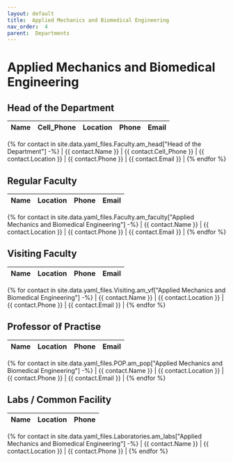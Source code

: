 ```yaml
---
layout: default
title:  Applied Mechanics and Biomedical Engineering
nav_order:  4
parent:  Departments
---
```




# Applied Mechanics and Biomedical Engineering




## Head of the Department


| Name | Cell_Phone | Location | Phone | Email |
| --- | --- | --- | --- | --- |
{% for contact in site.data.yaml_files.Faculty.am_head["Head of the Department"] -%}
| {{ contact.Name }} | {{ contact.Cell_Phone }} | {{ contact.Location }} | {{ contact.Phone }} | {{ contact.Email }} |
{% endfor %}


## Regular Faculty 


| Name | Location | Phone | Email |
| --- | --- | --- | --- |
{% for contact in site.data.yaml_files.Faculty.am_faculty["Applied Mechanics and Biomedical Engineering"] -%}
| {{ contact.Name }} | {{ contact.Location }} | {{ contact.Phone }} | {{ contact.Email }} |
{% endfor %}


## Visiting Faculty 


| Name | Location | Phone | Email |
| --- | --- | --- | --- |
{% for contact in site.data.yaml_files.Visiting.am_vf["Applied Mechanics and Biomedical Engineering"] -%}
| {{ contact.Name }} | {{ contact.Location }} | {{ contact.Phone }} | {{ contact.Email }} |
{% endfor %}


## Professor of Practise 


| Name | Location | Phone | Email |
| --- | --- | --- | --- |
{% for contact in site.data.yaml_files.POP.am_pop["Applied Mechanics and Biomedical Engineering"] -%}
| {{ contact.Name }} | {{ contact.Location }} | {{ contact.Phone }} | {{ contact.Email }} |
{% endfor %}


## Labs / Common Facility 


| Name | Location | Phone |
| --- | --- | --- |
{% for contact in site.data.yaml_files.Laboratories.am_labs["Applied Mechanics and Biomedical Engineering"] -%}
| {{ contact.Name }} | {{ contact.Location }} | {{ contact.Phone }} |
{% endfor %}
